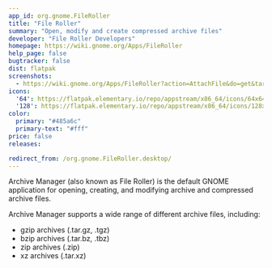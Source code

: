 ```yaml
---
app_id: org.gnome.FileRoller
title: "File Roller"
summary: "Open, modify and create compressed archive files"
developer: "File Roller Developers"
homepage: https://wiki.gnome.org/Apps/FileRoller
help_page: false
bugtracker: false
dist: flatpak
screenshots:
  - https://wiki.gnome.org/Apps/FileRoller?action=AttachFile&do=get&target=file-roller.png
icons:
  '64': https://flatpak.elementary.io/repo/appstream/x86_64/icons/64x64/org.gnome.FileRoller.png
  '128': https://flatpak.elementary.io/repo/appstream/x86_64/icons/128x128/org.gnome.FileRoller.png
color:
  primary: "#485a6c"
  primary-text: "#fff"
price: false
releases:

redirect_from: /org.gnome.FileRoller.desktop/
---
```


<p>Archive Manager (also known as File Roller) is the default GNOME application for opening, creating, and modifying archive and compressed archive files.</p>
<p>Archive Manager supports a wide range of different archive files, including:</p>
<ul>
<li>gzip archives (.tar.gz, .tgz)</li>
<li>bzip archives (.tar.bz, .tbz)</li>
<li>zip archives (.zip)</li>
<li>xz archives (.tar.xz)</li>
</ul>